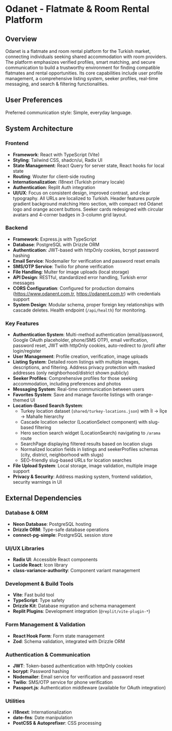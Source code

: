 # Odanet - Flatmate & Room Rental Platform

## Overview
Odanet is a flatmate and room rental platform for the Turkish market, connecting individuals seeking shared accommodation with room providers. The platform emphasizes verified profiles, smart matching, and secure communication to build a trustworthy environment for finding compatible flatmates and rental opportunities. Its core capabilities include user profile management, a comprehensive listing system, seeker profiles, real-time messaging, and search & filtering functionalities.

## User Preferences
Preferred communication style: Simple, everyday language.

## System Architecture

### Frontend
- **Framework**: React with TypeScript (Vite)
- **Styling**: Tailwind CSS, shadcn/ui, Radix UI
- **State Management**: React Query for server state, React hooks for local state
- **Routing**: Wouter for client-side routing
- **Internationalization**: i18next (Turkish primary locale)
- **Authentication**: Replit Auth integration
- **UI/UX**: Focus on consistent design, improved contrast, and clear typography. All URLs are localized to Turkish. Header features purple gradient background matching Hero section, with compact red Odanet logo and orange accent buttons. Seeker cards redesigned with circular avatars and 4-corner badges in 3-column grid layout.

### Backend
- **Framework**: Express.js with TypeScript
- **Database**: PostgreSQL with Drizzle ORM
- **Authentication**: JWT-based with httpOnly cookies, bcrypt password hashing
- **Email Service**: Nodemailer for verification and password reset emails
- **SMS/OTP Service**: Twilio for phone verification
- **File Handling**: Multer for image uploads (local storage)
- **API Design**: RESTful, standardized error handling, Turkish error messages
- **CORS Configuration**: Configured for production domains (https://www.odanent.com.tr, https://odanent.com.tr) with credentials support
- **System Design**: Modular schema, proper foreign key relationships with cascade deletes. Health endpoint (`/api/health`) for monitoring.

### Key Features
- **Authentication System**: Multi-method authentication (email/password, Google OAuth placeholder, phone/SMS OTP), email verification, password reset, JWT with httpOnly cookies, auto-redirect to /profil after login/register
- **User Management**: Profile creation, verification, image uploads
- **Listing System**: Detailed room listings with multiple images, descriptions, and filtering. Address privacy protection with masked addresses (only neighborhood/district shown publicly)
- **Seeker Profiles**: Comprehensive profiles for those seeking accommodation, including preferences and photos
- **Messaging System**: Real-time communication between users
- **Favorites System**: Save and manage favorite listings with orange-themed UI
- **Location-Based Search System**: 
  - Turkey location dataset (`shared/turkey-locations.json`) with İl → İlçe → Mahalle hierarchy
  - Cascade location selector (LocationSelect component) with slug-based filtering
  - Hero section search widget (LocationSearch) navigating to `/arama` route
  - SearchPage displaying filtered results based on location slugs
  - Normalized location fields in listings and seekerProfiles schemas (city, district, neighborhood with slugs)
  - SEO-friendly slug-based URLs for location searches
- **File Upload System**: Local storage, image validation, multiple image support
- **Privacy & Security**: Address masking system, frontend validation, security warnings in UI

## External Dependencies

### Database & ORM
- **Neon Database**: PostgreSQL hosting
- **Drizzle ORM**: Type-safe database operations
- **connect-pg-simple**: PostgreSQL session store

### UI/UX Libraries
- **Radix UI**: Accessible React components
- **Lucide React**: Icon library
- **class-variance-authority**: Component variant management

### Development & Build Tools
- **Vite**: Fast build tool
- **TypeScript**: Type safety
- **Drizzle Kit**: Database migration and schema management
- **Replit Plugins**: Development integration (`@replit/vite-plugin-*`)

### Form Management & Validation
- **React Hook Form**: Form state management
- **Zod**: Schema validation, integrated with Drizzle ORM

### Authentication & Communication
- **JWT**: Token-based authentication with httpOnly cookies
- **bcrypt**: Password hashing
- **Nodemailer**: Email service for verification and password reset
- **Twilio**: SMS/OTP service for phone verification
- **Passport.js**: Authentication middleware (available for OAuth integration)

### Utilities
- **i18next**: Internationalization
- **date-fns**: Date manipulation
- **PostCSS & Autoprefixer**: CSS processing